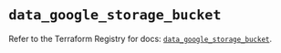 # `data_google_storage_bucket`

Refer to the Terraform Registry for docs: [`data_google_storage_bucket`](https://registry.terraform.io/providers/hashicorp/google/6.1.0/docs/data-sources/storage_bucket).

